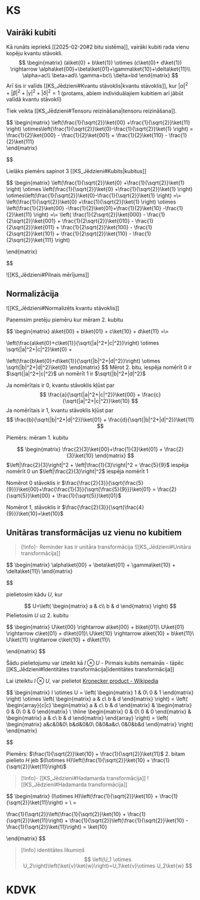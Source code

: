 # KS

## Vairāki kubiti

Kā runāts iepriekš [[2025-02-20#2 bitu sistēma]], vairāki kubiti rada vienu kopēju kvantu stāvokli.
$$
\begin{matrix}
(a\ket{0} + b\ket{1}) \otimes (c\ket{0}+ d\ket{1}) \rightarrow \alpha\ket{00}+\beta\ket{01}+\gamma\ket{10}+\delta\ket{11}\\
\alpha=ac\\
\beta=ad\\
\gamma=bc\\
\delta=bd
\end{matrix}
$$
Arī šis ir valīds [[KS_Jēdzieni#Kvantu stāvoklis|kvantu stāvoklis]], kur $|\alpha|^2+|\beta|^2+|\gamma|^2+|\delta|^2=1$ (protams, abiem individuālajiem kubitiem arī jābūt valīdā kvantu stāvoklī)

Tiek veikta [[KS_Jēdzieni#Tensoru reizināšana|tensoru reizināšana]].

$$
\begin{matrix}
\left(\frac{1}{\sqrt{2}}\ket{00} +\frac{1}{\sqrt{2}}\ket{11} \right) \otimes\left(\frac{1}{\sqrt{2}}\ket{0}-\frac{1}{\sqrt{2}}\ket{1} \right) =
\frac{1}{2}\ket{000} - \frac{1}{2}\ket{001} + \frac{1}{2}\ket{110} - \frac{1}{2}\ket{111}  
\end{matrix}

$$

Lielāks piemērs sapinot 3 [[KS_Jēdzieni#Kubits|kubitus]]

$$
\begin{matrix}
\left(\frac{1}{\sqrt{2}}\ket{0} +\frac{1}{\sqrt{2}}\ket{1} \right) \otimes
\left(\frac{1}{\sqrt{2}}\ket{0} +\frac{1}{\sqrt{2}}\ket{1} \right) \otimes\left(\frac{1}{\sqrt{2}}\ket{0}-\frac{1}{\sqrt{2}}\ket{1} \right) 
=\\=
\left(\frac{1}{\sqrt{2}}\ket{0} +\frac{1}{\sqrt{2}}\ket{1} \right) \otimes
\left(\frac{1}{2}\ket{00} -\frac{1}{2}\ket{01}+\frac{1}{2}\ket{10} -\frac{1}{2}\ket{11} \right) 
=\\=
\left(
	\frac{1}{2\sqrt{2}}\ket{000} - \frac{1}{2\sqrt{2}}\ket{001} + 
	\frac{1}{2\sqrt{2}}\ket{010} - \frac{1}{2\sqrt{2}}\ket{011} +
	\frac{1}{2\sqrt{2}}\ket{100} - \frac{1}{2\sqrt{2}}\ket{101} + 
	\frac{1}{2\sqrt{2}}\ket{110} - \frac{1}{2\sqrt{2}}\ket{111}
\right)

\end{matrix}

$$



![[KS_Jēdzieni#Pilnais mērījums]]



## Normalizācija

![[KS_Jēdzieni#Normalizēts kvantu stāvoklis]]

Paņemsim pretēju piemēru kur mēram 2. kubitu

$$
\begin{matrix}
a\ket{00} + b\ket{01} + c\ket{10} + d\ket{11} =\\=

\left(\frac{a\ket{0}+c\ket{1}}{\sqrt{|a|^2+|c|^2}}\right) \otimes \sqrt{|a|^2+|c|^2}\ket{0} + 

\left(\frac{b\ket{0}+d\ket{1}}{\sqrt{|b|^2+|d|^2}}\right) \otimes \sqrt{|b|^2+|d|^2}\ket{0}
\end{matrix}
$$
Mērot 2. bitu, iespēja nomērīt 0 ir $\sqrt{|a|^2+|c|^2}$ un nomērīt 1 ir $\sqrt{|b|^2+|d|^2}$

Ja nomērītais ir $0$, kvantu stāvoklis kļūst par
$$
\frac{a}{\sqrt{|a|^2+|c|^2}}\ket{00} + \frac{c}{\sqrt{|a|^2+|c|^2}}\ket{10}
$$
Ja nomērītais ir 1, kvantu stāvoklis kļūst par 
$$
\frac{b}{\sqrt{|b|^2+|d|^2}}\ket{01} + \frac{d}{\sqrt{|b|^2+|d|^2}}\ket{11}
$$

Piemērs: mēram 1. kubitu

$$
\begin{matrix}
\frac{2}{3}\ket{00}+\frac{1}{3}\ket{01} + \frac{2}{3}\ket{10}
\end{matrix}
$$
$\left|\frac{2}{3}\right|^2 + \left|\frac{1}{3}\right|^2 = \frac{5}{9}$ iespēja nomērīt $0$ un $\left|\frac{2}{3}\right|^2$ iespēja nomērīt $1$

Nomērot $0$ stāvoklis ir $\frac{\frac{2}{3}}{\sqrt{\frac{5}{9}}}\ket{00}+\frac{\frac{1}{3}}{\sqrt{\frac{5}{9}}}\ket{01} = \frac{2}{\sqrt{5}}\ket{00} + \frac{1}{\sqrt{5}}\ket{01}$

Nomērot 1, stāvoklis ir $\frac{\frac{2}{3}}{\sqrt{\frac{4}{9}}}\ket{10}=\ket{10}$


## Unitāras transformācijas uz vienu no kubitiem

>[!info]- Reminder kas ir unitāra transformācija
>![[KS_Jēdzieni#Unitāra transformācija]]

$$
\begin{matrix}
\alpha\ket{00} + \beta\ket{01} + \gamma\ket{10} + \delta\ket{11}\\
\end{matrix}

$$

pielietosim kādu $U$, kur

$$
U=\left(
\begin{matrix}
a & c\\
b & d
\end{matrix}
\right)
$$
Pielietosim $U$ uz 2. kubitu

$$
\begin{matrix}
U\ket{00} \rightarrow a\ket{00} + b\ket{01}\\
U\ket{01} \rightarrow c\ket{01} + d\ket{01}\\
U\ket{10} \rightarrow a\ket{10} + b\ket{11}\\
U\ket{11} \rightarrow c\ket{10} + d\ket{11}\\

\end{matrix}
$$

Šādu pielietojumu var izteikt kā $I\otimes U$ - Pirmais kubits nemainās - tāpēc [[KS_Jēdzieni#Identitātes transformācija|identitātes transformācija]]


Lai izteiktu $I \otimes U$, var pielietot [Kronecker product - Wikipedia](https://en.wikipedia.org/wiki/Kronecker_product#)

$$
\begin{matrix}
I \otimes U =
	\left(
		\begin{matrix}
		1 & 0\\
		0 & 1
		\end{matrix}
	\right) \otimes
	\left(
		\begin{matrix}
		a & c\\
		b & d
		\end{matrix}
	\right) =
	\left(
		\begin{array}{c|c}
		\begin{matrix}
		a & c\\
		b & d
		\end{matrix} &
		\begin{matrix}
		0 & 0\\
		0 & 0
		\end{matrix} \\
		\hline
		\begin{matrix}
		0 & 0\\
		0 & 0
		\end{matrix} & 
		\begin{matrix}
		a & c\\
		b & d
		\end{matrix}
		\end{array}
	\right) =
	\left(
		\begin{matrix}
		a&c&0&0\\
		b&d&0&0\\
		0&0&a&c\\
		0&0&b&d
		\end{matrix}
	\right)
\end{matrix}

$$


Piemērs: $\frac{1}{\sqrt{2}}\ket{10} + \frac{1}{\sqrt{2}}\ket{11}$ 2. bitam pielieto $H$ jeb $(I\otimes H)\left(\frac{1}{\sqrt{2}}\ket{10} + \frac{1}{\sqrt{2}}\ket{11}\right)$
>[!info]- [[KS_Jēdzieni#Hadamarda transformācija]]
>![[KS_Jēdzieni#Hadamarda transformācija]]


$$
\begin{matrix}
(I\otimes H)\left(\frac{1}{\sqrt{2}}\ket{10} + \frac{1}{\sqrt{2}}\ket{11}\right) = \\ =

\frac{1}{\sqrt{2}}\left(\frac{1}{\sqrt{2}}\ket{10} + \frac{1}{\sqrt{2}}\ket{11}\right) + \frac{1}{\sqrt{2}}\left(\frac{1}{\sqrt{2}}\ket{10} - \frac{1}{\sqrt{2}}\ket{11}\right) = \ket{10}

\end{matrix}
$$

>[!info] identitātes likumiņš
> $$
> \left(U_1 \otimes U_2\right)\left(\ket{v}\ket{w}\right)=U_1\ket{v}\otimes U_2\ket{w}
> $$

# KDVK

